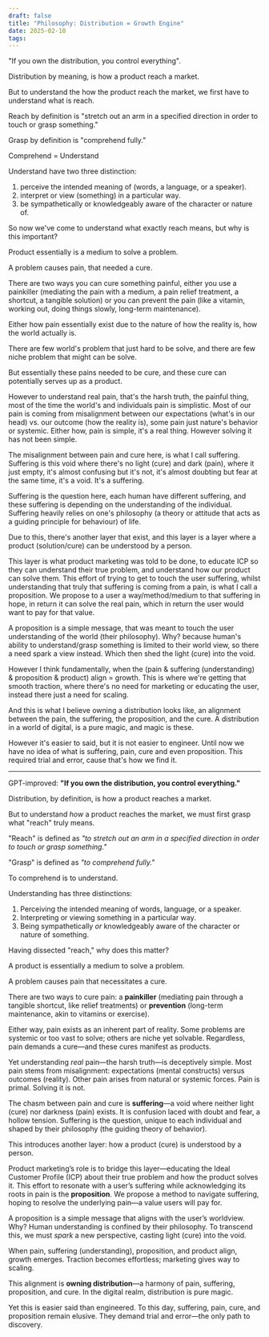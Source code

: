 ```yaml
---
draft: false
title: "Philosophy: Distribution = Growth Engine"
date: 2025-02-10
tags:
---
```

"If you own the distribution, you control everything".

Distribution by meaning, is how a product reach a market. 

But to understand the how the product reach the market, we first have to understand what is reach. 

Reach by definition is "stretch out an arm in a specified direction in order to touch or grasp something."

Grasp by definition is "comprehend fully."

Comprehend = Understand

Understand have two three distinction:

1. perceive the intended meaning of (words, a language, or a speaker).
2. interpret or view (something) in a particular way.
3. be sympathetically or knowledgeably aware of the character or nature of.

So now we've come to understand what exactly reach means, but why is this important?

Product essentially is a medium to solve a problem. 

A problem causes pain, that needed a cure. 

There are two ways you can cure something painful, either you use a painkiller (mediating the pain with a medium, a pain relief treatment, a shortcut, a tangible solution) or you can prevent the pain (like a vitamin, working out, doing things slowly, long-term maintenance).

Either how pain essentially exist due to the nature of how the reality is, how the world actually is. 

There are few world's problem that just hard to be solve, and there are few niche problem that might can be solve. 

But essentially these pains needed to be cure, and these cure can potentially serves up as a product.

However to understand real pain, that's the harsh truth, the painful thing, most of the time the world's and individuals pain is simplistic. Most of our pain is coming from misalignment between our expectations (what's in our head) vs. our outcome (how the reality is), some pain just nature's behavior or systemic. Either how, pain is simple, it's a real thing. However solving it has not been simple. 

The misalignment between pain and cure here, is what I call suffering. Suffering is this void where there's no light (cure) and dark (pain), where it just empty, it's almost confusing but it's not, it's almost doubting but fear at the same time, it's a void. It's a suffering.

Suffering is the question here, each human have different suffering, and these suffering is depending on the understanding of the individual. Suffering heavily relies on one's philosophy (a theory or attitude that acts as a guiding principle for behaviour) of life.

Due to this, there's another layer that exist, and this layer is a layer where a product (solution/cure) can be understood by a person. 

This layer is what product marketing was told to be done, to educate ICP so they can understand their true problem, and understand how our product can solve them. This effort of trying to get to touch the user suffering, whilst understanding that truly that suffering is coming from a pain, is what I call a proposition. We propose to a user a way/method/medium to that suffering in hope, in return it can solve the real pain, which in return the user would want to pay for that value.

A proposition is a simple message, that was meant to touch the user understanding of the world (their philosophy). Why? because human's ability to understand/grasp something is limited to their world view, so there a need spark a view instead. Which then shed the light (cure) into the void.

However I think fundamentally, when the (pain & suffering (understanding) & proposition & product) align = growth. This is where we're getting that smooth traction, where there's no need for marketing or educating the user, instead there just a need for scaling.

And this is what I believe owning a distribution looks like, an alignment between the pain, the suffering, the proposition, and the cure. A distribution in a world of digital, is a pure magic, and magic is these.

However it's easier to said, but it is not easier to engineer. Until now we have no idea of what is suffering, pain, cure and even proposition. This required trial and error, cause that's how we find it.


---
GPT-improved:
**"If you own the distribution, you control everything."**

Distribution, by definition, is how a product reaches a market.

But to understand _how_ a product reaches the market, we must first grasp what "reach" truly means.

"Reach" is defined as _"to stretch out an arm in a specified direction in order to touch or grasp something."_

"Grasp" is defined as _"to comprehend fully."_

To comprehend is to understand.

Understanding has three distinctions:

1. Perceiving the intended meaning of words, language, or a speaker.
2. Interpreting or viewing something in a particular way.
3. Being sympathetically _or_ knowledgeably aware of the character or nature of something.
    
Having dissected "reach," why does this matter?

A product is essentially a medium to solve a problem.

A problem causes pain that necessitates a cure.

There are two ways to cure pain: a **painkiller** (mediating pain through a tangible shortcut, like relief treatments) or **prevention** (long-term maintenance, akin to vitamins or exercise).

Either way, pain exists as an inherent part of reality. Some problems are systemic or too vast to solve; others are niche yet solvable. Regardless, pain demands a cure—and these cures manifest as products.

Yet understanding _real_ pain—the harsh truth—is deceptively simple. Most pain stems from misalignment: expectations (mental constructs) versus outcomes (reality). Other pain arises from natural or systemic forces. Pain is primal. Solving it is not.

The chasm between pain and cure is **suffering**—a void where neither light (cure) nor darkness (pain) exists. It is confusion laced with doubt and fear, a hollow tension. Suffering is the question, unique to each individual and shaped by their philosophy (the guiding theory of behavior).

This introduces another layer: how a product (cure) is understood by a person.

Product marketing’s role is to bridge this layer—educating the Ideal Customer Profile (ICP) about their true problem and how the product solves it. This effort to resonate with a user’s suffering while acknowledging its roots in pain is the **proposition**. We propose a method to navigate suffering, hoping to resolve the underlying pain—a value users will pay for.

A proposition is a simple message that aligns with the user’s worldview. Why? Human understanding is confined by their philosophy. To transcend this, we must _spark_ a new perspective, casting light (cure) into the void.

When pain, suffering (understanding), proposition, and product align, growth emerges. Traction becomes effortless; marketing gives way to scaling.

This alignment is **owning distribution**—a harmony of pain, suffering, proposition, and cure. In the digital realm, distribution is pure magic.

Yet this is easier said than engineered. To this day, suffering, pain, cure, and proposition remain elusive. They demand trial and error—the only path to discovery.
